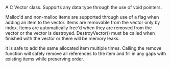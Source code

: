 
A C Vector class. Supports any data type through the use of void pointers.

Malloc'd and non-malloc items are supported through use of a flag when adding an item to the vector. Items are removable from the vector only by index. Items are automatically free'd when they are removed from the vector or the vector is destroyed. DestroyVector() must be called when finished with the vector or there will be memory leaks.

It is safe to add the same allocated item multiple times. Calling the remove function will safely remove all references to the item and fill in any gaps with existing items while preserving order.
